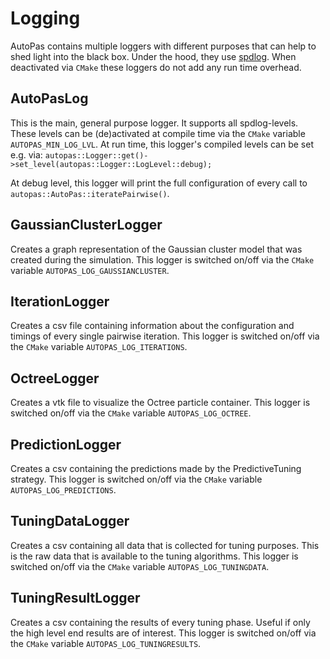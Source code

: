 # Logging

AutoPas contains multiple loggers with different purposes that can help to shed light into the black box.
Under the hood, they use [spdlog](https://github.com/gabime/spdlog).
When deactivated via `CMake` these loggers do not add any run time overhead.

## AutoPasLog
This is the main, general purpose logger. It supports all spdlog-levels. These levels can be (de)activated at compile time via the `CMake` variable `AUTOPAS_MIN_LOG_LVL`. At run time, this logger's compiled levels can be set e.g. via:
`autopas::Logger::get()->set_level(autopas::Logger::LogLevel::debug);`

At debug level, this logger will print the full configuration of every call to `autopas::AutoPas::iteratePairwise()`.

## GaussianClusterLogger
Creates a graph representation of the Gaussian cluster model that was created during the simulation.
This logger is switched on/off via the `CMake` variable `AUTOPAS_LOG_GAUSSIANCLUSTER`.

## IterationLogger
Creates a csv file containing information about the configuration and timings of every single pairwise iteration.
This logger is switched on/off via the `CMake` variable `AUTOPAS_LOG_ITERATIONS`.

## OctreeLogger
Creates a vtk file to visualize the Octree particle container.
This logger is switched on/off via the `CMake` variable `AUTOPAS_LOG_OCTREE`.

## PredictionLogger
Creates a csv containing the predictions made by the PredictiveTuning strategy.
This logger is switched on/off via the `CMake` variable `AUTOPAS_LOG_PREDICTIONS`.

## TuningDataLogger
Creates a csv containing all data that is collected for tuning purposes. This is the raw data that is available to
the tuning algorithms.
This logger is switched on/off via the `CMake` variable `AUTOPAS_LOG_TUNINGDATA`.

## TuningResultLogger
Creates a csv containing the results of every tuning phase. Useful if only the high level end results are of interest.
This logger is switched on/off via the `CMake` variable `AUTOPAS_LOG_TUNINGRESULTS`.
